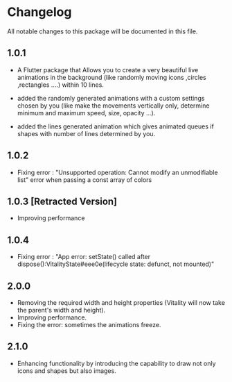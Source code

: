 # Changelog

All notable changes to this package will be documented in this file.

## 1.0.1

- A Flutter package that Allows you to create a very beautiful live animations in the background (like randomly moving icons ,circles ,rectangles ....) within 10 lines.

- added the randomly generated animations with a custom settings chosen by you (like make the movements vertically only, determine minimum and maximum speed, size, opacity ...).

- added the lines generated animation which gives animated queues if shapes with number of lines determined by you.

## 1.0.2

- Fixing error : "Unsupported operation: Cannot modify an unmodifiable list" error when passing a const array of colors

## 1.0.3 [Retracted Version]

- Improving performance

## 1.0.4

- Fixing error : "App error: setState() called after dispose():VitalityState#eee0e(lifecycle state: defunct, not mounted)"

## 2.0.0

- Removing the required width and height properties (Vitality will now take the parent's width and height).
- Improving performance.
- Fixing the error: sometimes the animations freeze.

## 2.1.0

- Enhancing functionality by introducing the capability to draw not only icons and shapes but also images.

